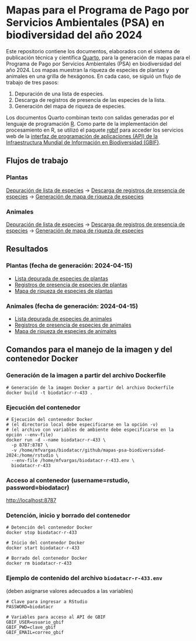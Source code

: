 # Mapas para el Programa de Pago por Servicios Ambientales (PSA) en biodiversidad del año 2024

Este repositorio contiene los documentos, elaborados con el sistema de publicación técnica y científica [Quarto](https://quarto.org/), para la generación de mapas para el Programa de Pago por Servicios Ambientales (PSA) en biodiversidad del año 2024. Los mapas muestran la riqueza de especies de plantas y animales en una grilla de hexágonos. En cada caso, se siguió un flujo de trabajo de tres pasos:

1. Depuración de una lista de especies.
2. Descarga de registros de presencia de las especies de la lista.
3. Generación del mapa de riqueza de especies.

Los documentos Quarto combinan texto con salidas generadas por el lenguaje de programación [R](https://www.r-project.org/). Como parte de la implementación del procesamiento en R, se utilizó el paquete [rgbif](https://cran.r-project.org/web/packages/rgbif/) para acceder los servicios web de la [interfaz de programación de aplicaciones (API) de la Infraestructura Mundial de Información en Biodiversidad (GBIF)](https://www.gbif.org/developer/summary).

## Flujos de trabajo

### Plantas
[Depuración de lista de especies](https://biodatacr.github.io/mapas-psa-biodiversidad-2024/src/data/depuracion-lista-especies-plantas.html) -> [Descarga de registros de presencia de especies](https://biodatacr.github.io/mapas-psa-biodiversidad-2024/src/data/descarga-registros-presencia-especies-plantas.html) -> [Generación de mapa de riqueza de especies](https://biodatacr.github.io/mapas-psa-biodiversidad-2024/src/data/generacion-mapa-riqueza-especies-plantas.html)

### Animales
[Depuración de lista de especies](https://biodatacr.github.io/mapas-psa-biodiversidad-2024/src/data/depuracion-lista-especies-animales.html) -> [Descarga de registros de presencia de especies](https://biodatacr.github.io/mapas-psa-biodiversidad-2024/src/data/descarga-registros-presencia-especies-animales.html) -> [Generación de mapa de riqueza de especies](https://biodatacr.github.io/mapas-psa-biodiversidad-2024/src/data/generacion-mapa-riqueza-especies-animales.html)

## Resultados

### Plantas (fecha de generación: 2024-04-15)
- [Lista depurada de especies de plantas](https://biodatacr.github.io/mapas-psa-biodiversidad-2024/data/processed/lista-final-especies-plantas.csv)  
- [Registros de presencia de especies de plantas](https://biodatacr.github.io/mapas-psa-biodiversidad-2024/data/processed/registros-presencia-especies-plantas.csv)  
- [Mapa de riqueza de especies de plantas](https://biodatacr.github.io/mapas-psa-biodiversidad-2024/data/processed/riqueza-especies-plantas.gpkg)  

### Animales (fecha de generación: 2024-04-15)
- [Lista depurada de especies de animales](https://biodatacr.github.io/mapas-psa-biodiversidad-2024/data/processed/lista-final-especies-animales.csv)  
- [Registros de presencia de especies de animales](https://biodatacr.github.io/mapas-psa-biodiversidad-2024/data/processed/registros-presencia-especies-animales.zip)  
- [Mapa de riqueza de especies de animales](https://biodatacr.github.io/mapas-psa-biodiversidad-2024/data/processed/riqueza-especies-animales.gpkg)  

## Comandos para el manejo de la imagen y del contenedor Docker

### Generación de la imagen a partir del archivo Dockerfile
```shell
# Generación de la imagen Docker a partir del archivo Dockerfile
docker build -t biodatacr-r-433 .
```

### Ejecución del contenedor
```shell
# Ejecución del contenedor Docker
# (el directorio local debe especificarse en la opción -v)
# (el archivo con variables de ambiente debe especificarse en la opción --env-file)
docker run -d --name biodatacr-r-433 \
  -p 8787:8787 \
  -v /home/mfvargas/biodatacr/github/mapas-psa-biodiversidad-2024:/home/rstudio \
  --env-file /home/mfvargas/biodatacr-r-433.env \
  biodatacr-r-433
```
  
### Acceso al contenedor (username=rstudio, password=biodatacr)
[http://localhost:8787](http://localhost:8787)

### Detención, inicio y borrado del contenedor
```shell
# Detención del contenedor Docker
docker stop biodatacr-r-433

# Inicio del contenedor Docker
docker start biodatacr-r-433

# Borrado del contenedor Docker
docker rm biodatacr-r-433
```

### Ejemplo de contenido del archivo `biodatacr-r-433.env`
(deben asignarse valores adecuados a las variables)
```shell
# Clave para ingresar a RStudio
PASSWORD=biodatacr

# Variables para acceso al API de GBIF
GBIF_USER=usuario_gbif
GBIF_PWD=clave_gbif
GBIF_EMAIL=correo_gbif
```